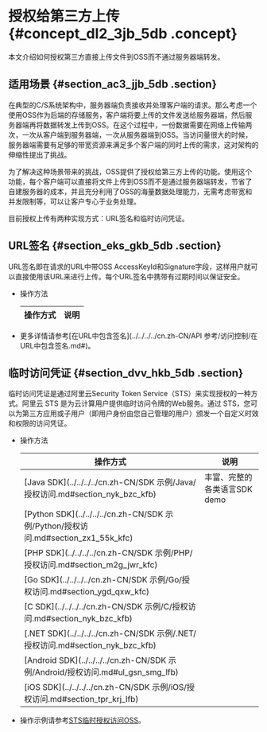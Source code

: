# 授权给第三方上传 {#concept_dl2_3jb_5db .concept}

本文介绍如何授权第三方直接上传文件到OSS而不通过服务器端转发。

## 适用场景 {#section_ac3_jjb_5db .section}

在典型的C/S系统架构中，服务器端负责接收并处理客户端的请求。那么考虑一个使用OSS作为后端的存储服务，客户端将要上传的文件发送给服务器端，然后服务器端再将数据转发上传到OSS。在这个过程中，一份数据需要在网络上传输两次，一次从客户端到服务器端，一次从服务器端到OSS。当访问量很大的时候，服务器端需要有足够的带宽资源来满足多个客户端的同时上传的需求，这对架构的伸缩性提出了挑战。

为了解决这种场景带来的挑战，OSS提供了授权给第三方上传的功能。使用这个功能，每个客户端可以直接将文件上传到OSS而不是通过服务器端转发，节省了自建服务器的成本，并且充分利用了OSS的海量数据处理能力，无需考虑带宽和并发限制等，可以让客户专心于业务处理。

目前授权上传有两种实现方式：URL签名和临时访问凭证。

## URL签名 {#section_eks_gkb_5db .section}

URL签名即在请求的URL中带OSS AccessKeyId和Signature字段，这样用户就可以直接使用该URL来进行上传。每个URL签名中携带有过期时间以保证安全。

-   操作方法

    |操作方式|说明|
    |----|--|

-   更多详情请参考[在URL中包含签名](../../../../cn.zh-CN/API 参考/访问控制/在URL中包含签名.md#)。

## 临时访问凭证 {#section_dvv_hkb_5db .section}

临时访问凭证是通过阿里云Security Token Service（STS）来实现授权的一种方式。阿里云 STS 是为云计算用户提供临时访问令牌的Web服务。通过 STS，您可以为第三方应用或子用户（即用户身份由您自己管理的用户）颁发一个自定义时效和权限的访问凭证。

-   操作方法

    |操作方式|说明|
    |----|--|
    |[Java SDK](../../../../cn.zh-CN/SDK 示例/Java/授权访问.md#section_nyk_bzc_kfb)|丰富、完整的各类语言SDK demo|
    |[Python SDK](../../../../cn.zh-CN/SDK 示例/Python/授权访问.md#section_zx1_55k_kfc)|
    |[PHP SDK](../../../../cn.zh-CN/SDK 示例/PHP/授权访问.md#section_m2g_jwr_kfc)|
    |[Go SDK](../../../../cn.zh-CN/SDK 示例/Go/授权访问.md#section_ygd_qxw_kfc)|
    |[C SDK](../../../../cn.zh-CN/SDK 示例/C/授权访问.md#section_nyk_bzc_kfb)|
    |[.NET SDK](../../../../cn.zh-CN/SDK 示例/.NET/授权访问.md#section_nyk_bzc_kfb)|
    |[Android SDK](../../../../cn.zh-CN/SDK 示例/Android/授权访问.md#ul_gsn_smg_lfb)|
    |[iOS SDK](../../../../cn.zh-CN/SDK 示例/iOS/授权访问.md#section_tpr_krj_lfb)|

-   操作示例请参考[STS临时授权访问OSS](cn.zh-CN/开发指南/身份认证/STS临时授权访问OSS.md#)。

